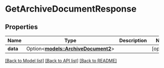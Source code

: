 # GetArchiveDocumentResponse

## Properties

Name | Type | Description | Notes
------------ | ------------- | ------------- | -------------
**data** | Option<[**models::ArchiveDocument2**](ArchiveDocument_2.md)> |  | [optional]

[[Back to Model list]](../README.md#documentation-for-models) [[Back to API list]](../README.md#documentation-for-api-endpoints) [[Back to README]](../README.md)


